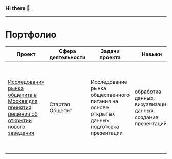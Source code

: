 ### Hi there 👋

<!--
**ko-svetlana/ko-svetlana** is a ✨ _special_ ✨ repository because its `README.md` (this file) appears on your GitHub profile.

Here are some ideas to get you started:

- 🔭 I’m currently working on ...
- 🌱 I’m currently learning ...
- 👯 I’m looking to collaborate on ...
- 🤔 I’m looking for help with ...
- 💬 Ask me about ...
- 📫 How to reach me: ...
- 😄 Pronouns: ...
- ⚡ Fun fact: ...
-->

--------
# Портфолио 


| Проект | Сфера деятельности | Задачи проекта | Навыки | Стек | Описание проекта | 
| --- | --- | --- | --- | --- | --- | 
| [Исследования рынка общепита в Москве для принятия решения об открытии нового заведения](https://github.com/ko-svetlana/educational-projects/tree/main/catering-market-research) | Стартап Общепит | Исследование рынка общественного питания на основе открытых данных, подготовка презентации | обработка данных, визуализация данных, создание презентаций | `Python` `Pandas` `Plotly` | Подготовлено исследование рынка на основе открытых данных о заведениях общественного питания Москвы, визуализированы полученные данные. На основе данных выбрано место для открытия новой кофейни. | 
